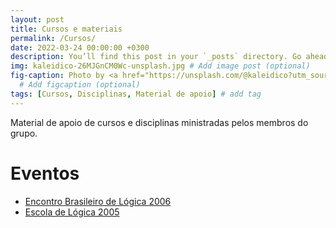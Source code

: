 ```yaml
---
layout: post
title: Cursos e materiais
permalink: /Cursos/
date: 2022-03-24 00:00:00 +0300
description: You’ll find this post in your `_posts` directory. Go ahead and edit it and re-build the site to see your changes. # Add post description (optional)
img: kaleidico-26MJGnCM0Wc-unsplash.jpg # Add image post (optional)
fig-caption: Photo by <a href="https://unsplash.com/@kaleidico?utm_source=unsplash&utm_medium=referral&utm_content=creditCopyText">Kaleidico</a> on <a href="https://unsplash.com/s/photos/courses?utm_source=unsplash&utm_medium=referral&utm_content=creditCopyText">Unsplash</a>
  # Add figcaption (optional)
tags: [Cursos, Disciplinas, Material de apoio] # add tag
---
```



Material de apoio de cursos e disciplinas ministradas pelos membros do grupo.

# Eventos

- [Encontro Brasileiro de Lógica 2006](/pages/ebl06)
- [Escola de Lógica 2005](/pages/escola_logica)